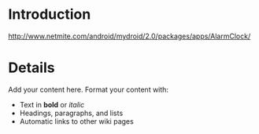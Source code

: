 # Introduction #

http://www.netmite.com/android/mydroid/2.0/packages/apps/AlarmClock/


# Details #

Add your content here.  Format your content with:
  * Text in **bold** or _italic_
  * Headings, paragraphs, and lists
  * Automatic links to other wiki pages